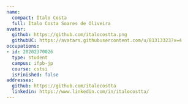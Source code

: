 ```yaml
---
name:
  compact: Ítalo Costa
  full: Ítalo Costa Soares de Oliveira
avatar:
  github: https://github.com/italocostta.png
  githubUC: https://avatars.githubusercontent.com/u/81313323?v=4
occupations:
- id: 20202370026
  type: student
  campus: ifpb-jp
  course: cstsi
  isFinished: false
addresses:
  github: https://github.com/italocostta
  linkedin: https://www.linkedin.com/in/italocostta/
---
```

